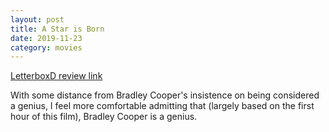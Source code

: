 ```yaml
---
layout: post
title: A Star is Born 
date: 2019-11-23
category: movies
---
```

 
[LetterboxD review link](https://letterboxd.com/samarthbhaskar/film/a-star-is-born-2018/1/)

With some distance from Bradley Cooper's insistence on being considered a genius, I feel more comfortable admitting that (largely based on the first hour of this film), Bradley Cooper is a genius.